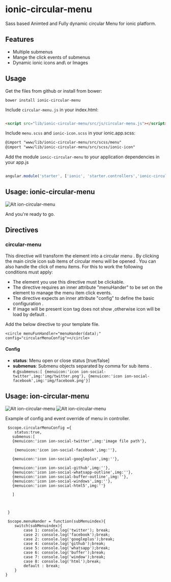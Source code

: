 # ionic-circular-menu

Sass based Animted and Fully dynamic circular Menu for ionic platform.

## Features

* Multiple submenus
* Mange the click events of submenus
* Dynamic ionic icons and\ or Images
 
## Usage

Get the files from github or install from bower:
```
bower install ionic-circular-menu
```


Include `circular-menu.js` in your index.html:

```html

<script src="lib/ionic-circular-menu/src/js/circular-menu.js"></script>
```
Include `menu.scss` and `ionic-icon.scss`  in your ionic.app.scss: 

```html
@import "www/lib/ionic-circular-menu/src/scss/menu"
@import "www/lib/ionic-circular-menu/src/scss/ionic-icon"


```
Add the module `ionic-circular-menu` to your application dependencies in your app.js

```javascript

angular.module('starter', ['ionic', 'starter.controllers','ionic-circular-menu'])

```

## Usage: ionic-circular-menu

![Alt ion-circular-menu](/image/ion-circular-menu.png?raw=true)

And you're ready to go.


## Directives

### circular-menu

This directive will transform the element into a  circular menu . By clicking the main circle icon sub items of circular menu will be opened . You can also handle the click of menu items.
For this to work the following conditions must apply:

* The element you use this directive must be clickable.
* The directive requires an inner attribute "menuHander" to be set on the element to manage the menu item click events.
* The directive expects an inner attribute "config" to define the basic configuration .
* If image will be present icon tag does not show ,otherwise icon will be load by default .

Add the below directive to your template file. 
```
<circle menuFunHandler="menuHander(data);" config="circularMenuConfig"></circle>
```
#### Config
* __status__: Menu open or close status [true/false]
* __submenus__: Submenu objects separated by comma for sub items  . e.g`submenus:[ {menuicon:'icon ion-social-twitter',img:'img/twitter.png'}, {menuicon:'icon ion-social-facebook',img:'img/facebook.png'}]`


## Usage: ion-circular-menu

![Alt ion-circular-menu](/image/screen_01.png)
![Alt ion-circular-menu](/image/screen_02.png)



Example of config and event override of menu  in controller.
```
 $scope.circularMenuConfig ={
    status:true,
   submenus:[
   {menuicon:'icon ion-social-twitter',img:'image file path'},
  
    {menuicon:'icon ion-social-facebook',img:''}, 
   
   {menuicon:'icon ion-social-googleplus',img:''}, 
   
   {menuicon:'icon ion-social-github',img:''},
   {menuicon:'icon ion-social-whatsapp-outline',img:''},
   {menuicon:'icon ion-social-buffer-outline',img:''},
   {menuicon:'icon ion-social-windows',img:''}, 
   {menuicon:'icon ion-social-html5',img:''}

   ]


    
 }

 $scope.menuHander = function(subMenuindex){ 
    switch(subMenuindex){
        case 1: console.log('twitter'); break;
        case 2: console.log('facebook');break;    
        case 2: console.log('googleplus');break;
        case 4: console.log('github');break;
        case 5: console.log('whatsapp');break;
        case 6: console.log('buffer');break;
        case 7: console.log('window');break;
        case 8: console.log('html');break;
        default : break;
    }
}

```
